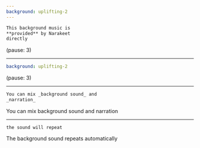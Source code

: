 ```yaml
---
background: uplifting-2
---
```


<!--
use vendor instead of audio within background to load one of the audio files provided by Narakeet directly. there is no need to attach these files into your project
-->

```md
This background music is 
**provided** by Narakeet 
directly
```

(pause: 3)

---

```yml
background: uplifting-2
```

(pause: 3)

---

```md
You can mix _background sound_ and 
_narration_
```

You can mix background sound and narration

---

```
the sound will repeat
```

The background sound repeats automatically

